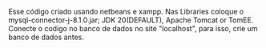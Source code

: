 Esse código criado usando netbeans e xampp.
Nas Libraries coloque o mysql-connector-j-8.1.0.jar; JDK 20(DEFAULT), Apache Tomcat or TomEE.
Conecte o codigo no banco de dados no site "localhost", para isso, crie um banco de dados antes.
